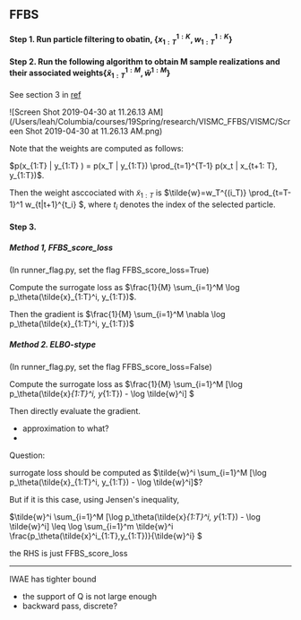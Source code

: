 ## FFBS

#### Step 1. Run particle filtering to obatin, $\{x_{1:T}^{1:K}, w_{1:T}^{1:K} \}$

#### Step 2. Run the following algorithm to obtain M sample realizations and their associated weights$\{\tilde{x}_{1:T}^{1:M}, \tilde{w}^{1:M} \}$ 

See section 3 in [ref](https://www.google.com/url?sa=t&rct=j&q=&esrc=s&source=web&cd=1&ved=2ahUKEwjavr3bkPjhAhXDm-AKHYqnDG0QFjAAegQIBRAC&url=http%3A%2F%2Fwww.gatsby.ucl.ac.uk%2F~byron%2Fnlds%2Fgodsill04.pdf&usg=AOvVaw3xQGoU3k4BJJF3Z4hOuME4)

![Screen Shot 2019-04-30 at 11.26.13 AM](/Users/leah/Columbia/courses/19Spring/research/VISMC_FFBS/VISMC/Screen Shot 2019-04-30 at 11.26.13 AM.png)

Note that the weights are computed as follows:

$p(x_{1:T} | y_{1:T} ) = p(x_T | y_{1:T}) \prod_{t=1}^{T-1} p(x_t | x_{t+1: T}, y_{1:T})​$. 

Then the weight asccociated with $\tilde{x}_{1:T}$ is $\tilde{w}=w_T^{(i_T)} \prod_{t=T-1}^1 w_{t|t+1}^{t_i} $, where $t_i$ denotes the index of the selected particle.



#### Step 3.

##### Method 1, FFBS_score_loss 

(In runner_flag.py, set the flag FFBS_score_loss=True) 

Compute the surrogate loss as $\frac{1}{M} \sum_{i=1}^M \log p_\theta(\tilde{x}_{1:T}^i, y_{1:T})​$.

Then the gradient is  $\frac{1}{M} \sum_{i=1}^M  \nabla \log p_\theta(\tilde{x}_{1:T}^i, y_{1:T})​$



##### Method 2. ELBO-stype

(In runner_flag.py, set the flag FFBS_score_loss=False)

Compute the surrogate loss as $\frac{1}{M} \sum_{i=1}^M [\log  p_\theta(\tilde{x}_{1:T}^i, y_{1:T}) - \log \tilde{w}^i] $

Then directly evaluate the gradient.

- approximation to what?
- 



Question:

surrogate loss should be computed as $\tilde{w}^i \sum_{i=1}^M [\log  p_\theta(\tilde{x}_{1:T}^i, y_{1:T}) - \log \tilde{w}^i]​$?

But if it is this case, using Jensen's inequality, 

$\tilde{w}^i \sum_{i=1}^M [\log  p_\theta(\tilde{x}_{1:T}^i, y_{1:T}) - \log \tilde{w}^i] \leq \log \sum_{i=1}^m \tilde{w}^i \frac{p_\theta(\tilde{x}^i_{1:T},y_{1:T})}{\tilde{w}^i} $

the RHS is just FFBS_score_loss



----

IWAE has tighter bound

- the support of Q is not large enough
- backward pass, discrete?